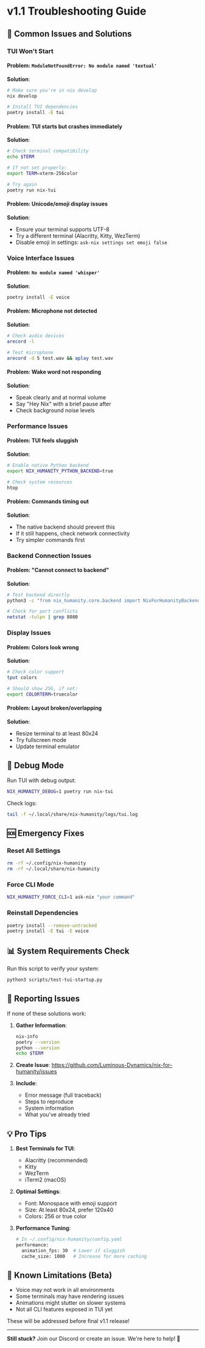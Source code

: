 # v1.1 Troubleshooting Guide

## 🚨 Common Issues and Solutions

### TUI Won't Start

#### Problem: `ModuleNotFoundError: No module named 'textual'`
**Solution**:
```bash
# Make sure you're in nix develop
nix develop

# Install TUI dependencies
poetry install -E tui
```

#### Problem: TUI starts but crashes immediately
**Solution**:
```bash
# Check terminal compatibility
echo $TERM

# If not set properly:
export TERM=xterm-256color

# Try again
poetry run nix-tui
```

#### Problem: Unicode/emoji display issues
**Solution**:
- Ensure your terminal supports UTF-8
- Try a different terminal (Alacritty, Kitty, WezTerm)
- Disable emoji in settings: `ask-nix settings set emoji false`

### Voice Interface Issues

#### Problem: `No module named 'whisper'`
**Solution**:
```bash
poetry install -E voice
```

#### Problem: Microphone not detected
**Solution**:
```bash
# Check audio devices
arecord -l

# Test microphone
arecord -d 5 test.wav && aplay test.wav
```

#### Problem: Wake word not responding
**Solution**:
- Speak clearly and at normal volume
- Say "Hey Nix" with a brief pause after
- Check background noise levels

### Performance Issues

#### Problem: TUI feels sluggish
**Solution**:
```bash
# Enable native Python backend
export NIX_HUMANITY_PYTHON_BACKEND=true

# Check system resources
htop
```

#### Problem: Commands timing out
**Solution**:
- The native backend should prevent this
- If it still happens, check network connectivity
- Try simpler commands first

### Backend Connection Issues

#### Problem: "Cannot connect to backend"
**Solution**:
```bash
# Test backend directly
python3 -c "from nix_humanity.core.backend import NixForHumanityBackend; print('Backend OK')"

# Check for port conflicts
netstat -tulpn | grep 8080
```

### Display Issues

#### Problem: Colors look wrong
**Solution**:
```bash
# Check color support
tput colors

# Should show 256, if not:
export COLORTERM=truecolor
```

#### Problem: Layout broken/overlapping
**Solution**:
- Resize terminal to at least 80x24
- Try fullscreen mode
- Update terminal emulator

## 🔧 Debug Mode

Run TUI with debug output:
```bash
NIX_HUMANITY_DEBUG=1 poetry run nix-tui
```

Check logs:
```bash
tail -f ~/.local/share/nix-humanity/logs/tui.log
```

## 🆘 Emergency Fixes

### Reset All Settings
```bash
rm -rf ~/.config/nix-humanity
rm -rf ~/.local/share/nix-humanity
```

### Force CLI Mode
```bash
NIX_HUMANITY_FORCE_CLI=1 ask-nix "your command"
```

### Reinstall Dependencies
```bash
poetry install --remove-untracked
poetry install -E tui -E voice
```

## 📊 System Requirements Check

Run this script to verify your system:
```bash
python3 scripts/test-tui-startup.py
```

## 🐛 Reporting Issues

If none of these solutions work:

1. **Gather Information**:
   ```bash
   nix-info
   poetry --version
   python --version
   echo $TERM
   ```

2. **Create Issue**: https://github.com/Luminous-Dynamics/nix-for-humanity/issues

3. **Include**:
   - Error message (full traceback)
   - Steps to reproduce
   - System information
   - What you've already tried

## 💡 Pro Tips

1. **Best Terminals for TUI**:
   - Alacritty (recommended)
   - Kitty
   - WezTerm
   - iTerm2 (macOS)

2. **Optimal Settings**:
   - Font: Monospace with emoji support
   - Size: At least 80x24, prefer 120x40
   - Colors: 256 or true color

3. **Performance Tuning**:
   ```bash
   # In ~/.config/nix-humanity/config.yaml
   performance:
     animation_fps: 30  # Lower if sluggish
     cache_size: 1000   # Increase for more caching
   ```

## 🌟 Known Limitations (Beta)

- Voice may not work in all environments
- Some terminals may have rendering issues
- Animations might stutter on slower systems
- Not all CLI features exposed in TUI yet

These will be addressed before final v1.1 release!

---

**Still stuck?** Join our Discord or create an issue. We're here to help! 🙏
